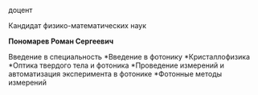 доцент

Кандидат физико-математических наук

**Пономарев Роман Сергеевич**

Введение в специальность
	*Введение в фотонику
	*Кристаллофизика
	*Оптика твердого тела и фотоника
	*Проведение измерений и автоматизация эксперимента в фотонике
	*Фотонные методы измерений